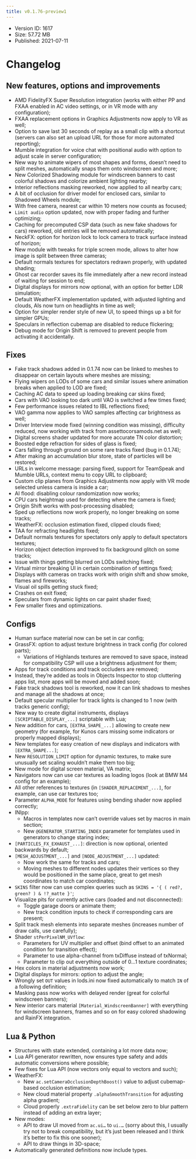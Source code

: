 ```yaml
---
title: v0.1.76-preview1
---
```


*   Version ID: 1617
*   Size: 57.72 MB
*   Published: 2021-07-11

# Changelog

## New features, options and improvements

*   AMD FidelityFX Super Resolution integration (works with either PP and FXAA enabled in AC video settings, or in VR mode with any configuration);
*   FXAA replacement options in Graphics Adjustments now apply to VR as well;
*   Option to save last 30 seconds of replay as a small clip with a shortcut (servers can also set an upload URL for those for more automated reporting);
*   Mumble integration for voice chat with positional audio with option to adjust scale in server configuration;
*   New way to animate wipers of most shapes and forms, doesn’t need to split meshes, automatically snaps them onto windscreen and more;
*   New Colorized Shadowing module for windscreen banners to cast colorful shadows and colorize ambient lighting nearby;
*   Interior reflections masking reworked, now applied to all nearby cars;
*   A bit of occlusion for driver model for enclosed cars, similar to Shadowed Wheels module;
*   With free camera, nearest car within 10 meters now counts as focused;
*   `Limit audio` option updated, now with proper fading and further optimizing;
*   Caching for precomputed CSP data (such as new fake shadows for cars) reworked, old entries will be removed automatically;
*   NeckFX: option for horizon lock to lock camera to track surface instead of horizon;
*   New module with tweaks for triple screen mode, allows to alter how image is split between three cameras;
*   Default normals textures for spectators redrawn properly, with updated shading;
*   Ghost car recorder saves its file immediately after a new record instead of waiting for session to end;
*   Digital displays for mirrors now optional, with an option for better LDR simulation;
*   Default WeatherFX implementation updated, with adjusted lighting and clouds, AIs now turn on headlights in time as well;
*   Option for simpler render style of new UI, to speed things up a bit for simpler GPUs;
*   Speculars in reflection cubemap are disabled to reduce flickering;
*   Debug mode for Origin Shift is removed to prevent people from activating it accidentally.

## Fixes

*   Fake track shadows added in 0.1.74 now can be linked to meshes to disappear on certain layouts where meshes are missing;
*   Flying wipers on LODs of some cars and similar issues where animation breaks when applied to LOD are fixed;
*   Caching AC data to speed up loading breaking car skins fixed;
*   Cars with VAO looking too dark until VAO is switched a few times fixed;
*   Few performance issues related to IBL reflections fixed;
*   VAO gamma now applies to VAO samples affecting car brightness as well;
*   Driver Interview mode fixed (winning condition was missing), difficulty reduced, now working with track from assettocorsamods.net as well;
*   Digital screens shader updated for more accurate TN color distortion;
*   Boosted edge refraction for sides of glass is fixed;
*   Cars falling through ground on some rare tracks fixed (bug in 0.1.74);
*   After making an accumulation blur store, state of particles will be restored;
*   URLs in welcome message: parsing fixed, support for TeamSpeak and Mumble URLs, context menu to copy URL to clipboard;
*   Custom clip planes from Graphics Adjustments now apply with VR mode selected unless camera is inside a car;
*   AI flood: disabling colour randomization now works;
*   CPU cars heightmap used for detecting where the camera is fixed;
*   Origin Shift works with post-processing disabled;
*   Sped up reflections now work properly, no longer breaking on some tracks;
*   WeatherFX: occlusion estimation fixed, clipped clouds fixed;
*   TAA for refracting headlights fixed;
*   Default normals textures for spectators only apply to default spectators textures;
*   Horizon object detection improved to fix background glitch on some tracks;
*   Issue with things getting blurred on LODs switching fixed;
*   Virtual mirror breaking UI in certain combination of settings fixed;
*   Displays with cameras on tracks work with origin shift and show smoke, flames and fireworks;
*   Visual oil spills getting stuck fixed;
*   Crashes on exit fixed;
*   Speculars from dynamic lights on car paint shader fixed;
*   Few smaller fixes and optimizations.

## Configs

*   Human surface material now can be set in car config;
*   GrassFX: option to adjust texture brightness in track config (for colored parts);
    *   Variations of Highlands textures are removed to save space, instead for compatibility CSP will use a brightness adjustment for them;
*   Apps for track conditions and track occluders are removed;
*   Instead, they’re added as tools in Objects Inspector to stop cluttering apps list, more apps will be moved and added soon;
*   Fake track shadows tool is reworked, now it can link shadows to meshes and manage all the shadows at once;
*   Default specular multiplier for track lights is changed to 1 now (with tracks generic config);
*   New way to create digital instruments, displays `[SCRIPTABLE_DISPLAY_...]` scriptable with Lua;
*   New addition for cars, `[EXTRA_SHAPE_...]` allowing to create new geometry (for example, for Kunos cars missing some indicators or properly mapped displays);
*   New templates for easy creation of new displays and indicators with `[EXTRA_SHAPE...]`;
*   New `RESOLUTION_LIMIT` option for dynamic textures, to make sure unusually set scaling wouldn’t make them too big;
*   New mode for digital screen material, VA matrix;
*   Navigators now can use car textures as loading logos (look at BMW M4 config for an example);
*   All other references to textures (in `[SHADER_REPLACEMENT_...]`, for example, can use car textures too;
*   Parameter `ALPHA_MODE` for features using bending shader now applied correctly;
*   INIpp:
    *   Macros in templates now can’t override values set by macros in main section;
    *   New `@GENERATOR_STARTING_INDEX` parameter for templates used in generators to change staring index;
*   `[PARTICLES_FX_EXHAUST_...]`: direction is now optional, oriented backwards by default;
*   `[MESH_ADJUSTMENT_...]` and `[NODE_ADJUSTMENT_...]` updated:
    *   Now work the same for tracks and cars;
    *   Moving meshes to different nodes updates their vertices so they would be positioned in the same place, great to get mesh coordinates to match car coordinates;
*   `SKINS` filter now can use complex queries such as `SKINS = '{ ( red?, green? ) & !?_matte }'`;
*   Visualize pits for currently active cars (loaded and not disconnected):
    *   Toggle garage doors or animate them;
    *   New track condition inputs to check if corresponding cars are present;
*   Split track mesh elements into separate meshes (increases number of draw calls, use carefully);
*   Shader `stPerPixelNM_UVflow`:
    *   Parameters for UV multiplier and offset (bind offset to an animated condition for transition effect);
    *   Parameter to use alpha-channel from txDiffuse instead of txNormal;
    *   Parameter to clip out everything outside of 0…1 texture coordinates;
*   Hex colors in material adjustments now work;
*   Digital displays for mirrors: option to adjust the angle;
*   Wrongly set `OUT` values in lods.ini now fixed automatically to match `IN` of a following definition;
*   Masking pass now works with delayed render (great for colorful windscreen banners);
*   New interior cars material `[Material_WindscreenBanner]` with everything for windscreen banners, frames and so on for easy colored shadowing and RainFX integration.

## Lua & Python

*   Structures with state extended, containing a lot more data now;
*   Lua API generator rewritten, now ensures type safety and adds automatic conversions where possible;
*   Few fixes for Lua API (now vectors only equal to vectors and such);
*   WeatherFX:
    *   New `ac.setCameraOcclusionDepthBoost()` value to adjust cubemap-based occlusion estimation;
    *   New cloud material property `.alphaSmoothTransition` for adjusting alpha gradient;
    *   Cloud properly `.extraFidelity` can be set below zero to blur pattern instead of adding an extra layer;
*   New modes:
    *   API to draw UI moved from `ac.ui…` to `ui.…` (sorry about this, I usually try not to break compatibility, but it’s just been released and I think it’s better to fix this one sooner);
    *   API to draw things in 3D-space;
*   Automatically generated definitions now include types.
